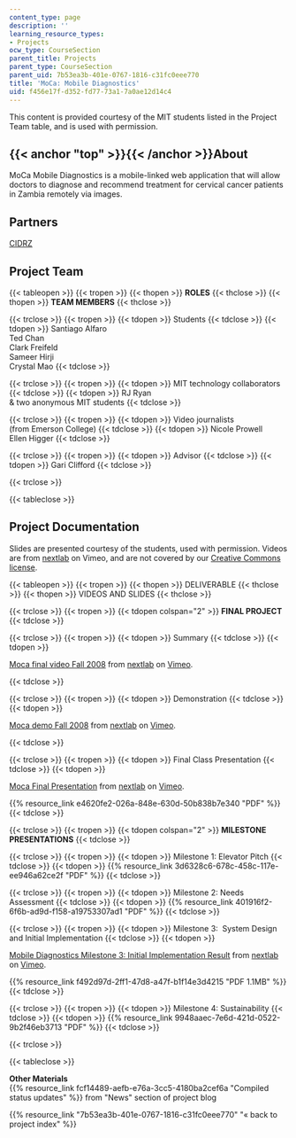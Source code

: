 ```yaml
---
content_type: page
description: ''
learning_resource_types:
- Projects
ocw_type: CourseSection
parent_title: Projects
parent_type: CourseSection
parent_uid: 7b53ea3b-401e-0767-1816-c31fc0eee770
title: 'MoCa: Mobile Diagnostics'
uid: f456e17f-d352-fd77-73a1-7a0ae12d14c4
---
```


This content is provided courtesy of the MIT students listed in the Project Team table, and is used with permission.

{{< anchor "top" >}}{{< /anchor >}}About
----------------------------------------

MoCa Mobile Diagnostics is a mobile-linked web application that will allow doctors to diagnose and recommend treatment for cervical cancer patients in Zambia remotely via images.

Partners
--------

[CIDRZ](http://www.cidrz.org/)

Project Team
------------

{{< tableopen >}}
{{< tropen >}}
{{< thopen >}}
**ROLES**
{{< thclose >}}
{{< thopen >}}
**TEAM MEMBERS**
{{< thclose >}}

{{< trclose >}}
{{< tropen >}}
{{< tdopen >}}
Students
{{< tdclose >}}
{{< tdopen >}}
Santiago Alfaro  
Ted Chan  
Clark Freifeld  
Sameer Hirji  
Crystal Mao
{{< tdclose >}}

{{< trclose >}}
{{< tropen >}}
{{< tdopen >}}
MIT technology collaborators
{{< tdclose >}}
{{< tdopen >}}
RJ Ryan  
& two anonymous MIT students
{{< tdclose >}}

{{< trclose >}}
{{< tropen >}}
{{< tdopen >}}
Video journalists  
(from Emerson College)
{{< tdclose >}}
{{< tdopen >}}
Nicole Prowell  
Ellen Higger
{{< tdclose >}}

{{< trclose >}}
{{< tropen >}}
{{< tdopen >}}
Advisor
{{< tdclose >}}
{{< tdopen >}}
Gari Clifford
{{< tdclose >}}

{{< trclose >}}

{{< tableclose >}}

Project Documentation
---------------------

Slides are presented courtesy of the students, used with permission. Videos are from [nextlab](https://vimeo.com/nextlab/) on Vimeo, and are not covered by our [Creative Commons license](/terms/#cc).

{{< tableopen >}}
{{< tropen >}}
{{< thopen >}}
DELIVERABLE
{{< thclose >}}
{{< thopen >}}
VIDEOS AND SLIDES
{{< thclose >}}

{{< trclose >}}
{{< tropen >}}
{{< tdopen colspan="2" >}}
**FINAL PROJECT**
{{< tdclose >}}

{{< trclose >}}
{{< tropen >}}
{{< tdopen >}}
Summary
{{< tdclose >}}
{{< tdopen >}}


[Moca final video Fall 2008](https://vimeo.com/4886396) from [nextlab](https://vimeo.com/nextlab) on [Vimeo](https://vimeo.com).


{{< tdclose >}}

{{< trclose >}}
{{< tropen >}}
{{< tdopen >}}
Demonstration
{{< tdclose >}}
{{< tdopen >}}


[Moca demo Fall 2008](https://vimeo.com/4134914) from [nextlab](https://vimeo.com/nextlab) on [Vimeo](https://vimeo.com).


{{< tdclose >}}

{{< trclose >}}
{{< tropen >}}
{{< tdopen >}}
Final Class Presentation
{{< tdclose >}}
{{< tdopen >}}


[Moca Final Presentation](https://vimeo.com/3079296) from [nextlab](https://vimeo.com/nextlab) on [Vimeo](https://vimeo.com).

  
{{% resource_link e4620fe2-026a-848e-630d-50b838b7e340 "PDF" %}}
{{< tdclose >}}

{{< trclose >}}
{{< tropen >}}
{{< tdopen colspan="2" >}}
**MILESTONE PRESENTATIONS**
{{< tdclose >}}

{{< trclose >}}
{{< tropen >}}
{{< tdopen >}}
Milestone 1: Elevator Pitch
{{< tdclose >}}
{{< tdopen >}}
{{% resource_link 3d6328c6-678c-458c-117e-ee946a62ce2f "PDF" %}}
{{< tdclose >}}

{{< trclose >}}
{{< tropen >}}
{{< tdopen >}}
Milestone 2: Needs Assessment
{{< tdclose >}}
{{< tdopen >}}
{{% resource_link 401916f2-6f6b-ad9d-f158-a19753307ad1 "PDF" %}}
{{< tdclose >}}

{{< trclose >}}
{{< tropen >}}
{{< tdopen >}}
Milestone 3:  System Design and Initial Implementation
{{< tdclose >}}
{{< tdopen >}}


[Mobile Diagnostics Milestone 3: Initial Implementation Result](https://vimeo.com/3174236) from [nextlab](https://vimeo.com/nextlab) on [Vimeo](https://vimeo.com).

  
{{% resource_link f492d97d-2ff1-47d8-a47f-b1f14e3d4215 "PDF 1.1MB" %}}
{{< tdclose >}}

{{< trclose >}}
{{< tropen >}}
{{< tdopen >}}
Milestone 4: Sustainability
{{< tdclose >}}
{{< tdopen >}}
{{% resource_link 9948aaec-7e6d-421d-0522-9b2f46eb3713 "PDF" %}}
{{< tdclose >}}

{{< trclose >}}

{{< tableclose >}}

**Other Materials**  
{{% resource_link fcf14489-aefb-e76a-3cc5-4180ba2cef6a "Compiled status updates" %}} from "News" section of project blog

{{% resource_link "7b53ea3b-401e-0767-1816-c31fc0eee770" "« back to project index" %}}
